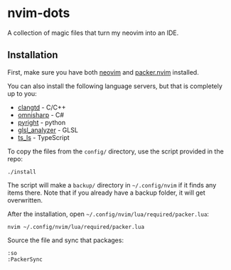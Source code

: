 # nvim-dots
A collection of magic files that turn my neovim into an IDE.


## Installation
First, make sure you have both [neovim](https://github.com/neovim/neovim) and [packer.nvim](https://github.com/wbthomason/packer.nvim) installed.

You can also install the following language servers, but that is completely up to you:
 - [clangtd](https://github.com/clangd/clangd) - C/C++
 - [omnisharp](https://github.com/OmniSharp/omnisharp-roslyn) - C#
 - [pyright](https://github.com/microsoft/pyright) - python
 - [glsl_analyzer](https://github.com/nolanderc/glsl_analyzer) - GLSL
 - [ts_ls](https://github.com/typescript-language-server/typescript-language-server) - TypeScript

To copy the files from the `config/` directory, use the script provided in the repo:
```
./install
```
The script will make a `backup/` directory in `~/.config/nvim` if it finds any items there.
Note that if you already have a backup folder, it will get overwritten.

After the installation, open `~/.config/nvim/lua/required/packer.lua`:
```
nvim ~/.config/nvim/lua/required/packer.lua
```

Source the file and sync that packages:
```
:so
:PackerSync
```
